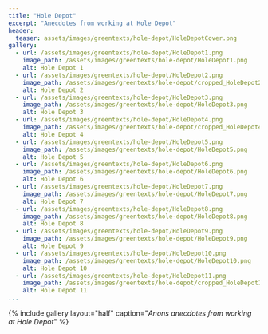 ```yaml
---
title: "Hole Depot"
excerpt: "Anecdotes from working at Hole Depot"
header:
  teaser: assets/images/greentexts/hole-depot/HoleDepotCover.png
gallery:
  - url: /assets/images/greentexts/hole-depot/HoleDepot1.png
    image_path: /assets/images/greentexts/hole-depot/HoleDepot1.png
    alt: Hole Depot 1
  - url: /assets/images/greentexts/hole-depot/HoleDepot2.png
    image_path: /assets/images/greentexts/hole-depot/cropped_HoleDepot2.png
    alt: Hole Depot 2
  - url: /assets/images/greentexts/hole-depot/HoleDepot3.png
    image_path: /assets/images/greentexts/hole-depot/HoleDepot3.png
    alt: Hole Depot 3
  - url: /assets/images/greentexts/hole-depot/HoleDepot4.png
    image_path: /assets/images/greentexts/hole-depot/cropped_HoleDepot4.png
    alt: Hole Depot 4
  - url: /assets/images/greentexts/hole-depot/HoleDepot5.png
    image_path: /assets/images/greentexts/hole-depot/HoleDepot5.png
    alt: Hole Depot 5 
  - url: /assets/images/greentexts/hole-depot/HoleDepot6.png
    image_path: /assets/images/greentexts/hole-depot/HoleDepot6.png
    alt: Hole Depot 6
  - url: /assets/images/greentexts/hole-depot/HoleDepot7.png
    image_path: /assets/images/greentexts/hole-depot/HoleDepot7.png
    alt: Hole Depot 7
  - url: /assets/images/greentexts/hole-depot/HoleDepot8.png
    image_path: /assets/images/greentexts/hole-depot/HoleDepot8.png
    alt: Hole Depot 8
  - url: /assets/images/greentexts/hole-depot/HoleDepot9.png
    image_path: /assets/images/greentexts/hole-depot/HoleDepot9.png
    alt: Hole Depot 9 
  - url: /assets/images/greentexts/hole-depot/HoleDepot10.png
    image_path: /assets/images/greentexts/hole-depot/HoleDepot10.png
    alt: Hole Depot 10
  - url: /assets/images/greentexts/hole-depot/HoleDepot11.png
    image_path: /assets/images/greentexts/hole-depot/cropped_HoleDepot11.png
    alt: Hole Depot 11
...
```


{% include gallery layout="half" caption="*Anons anecdotes from working at Hole Depot*" %}